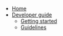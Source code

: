 <!-- docs/_sidebar.md -->

* [Home](/)
* [Developer guide](/developer-guide/)
    * [Getting started](/developer-guide/getting-started.md)
    * [Guidelines](/developer-guide/guidelines.md)